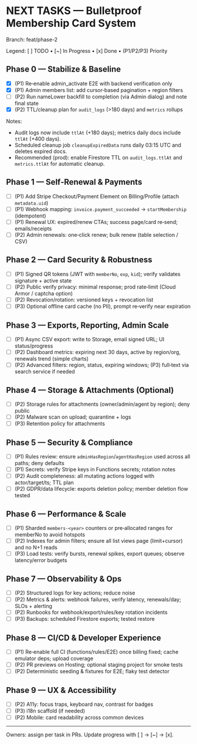 # NEXT TASKS — Bulletproof Membership Card System

Branch: feat/phase-2

Legend: [ ] TODO • [~] In Progress • [x] Done • (P1/P2/P3) Priority

## Phase 0 — Stabilize & Baseline
- [x] (P1) Re‑enable admin_activate E2E with backend verification only
- [x] (P1) Admin members list: add cursor‑based pagination + region filters
- [ ] (P2) Run nameLower backfill to completion (via Admin dialog) and note final state
- [x] (P2) TTL/cleanup plan for `audit_logs` (>180 days) and `metrics` rollups

Notes:
- Audit logs now include `ttlAt` (+180 days); metrics daily docs include `ttlAt` (+400 days).
- Scheduled cleanup job `cleanupExpiredData` runs daily 03:15 UTC and deletes expired docs.
- Recommended (prod): enable Firestore TTL on `audit_logs.ttlAt` and `metrics.ttlAt` for automatic cleanup.

## Phase 1 — Self‑Renewal & Payments
- [ ] (P1) Add Stripe Checkout/Payment Element on Billing/Profile (attach `metadata.uid`)
- [ ] (P1) Webhook mapping: `invoice.payment_succeeded` → `startMembership` (idempotent)
- [ ] (P1) Renewal UX: expired/renew CTAs; success page/card re‑send; emails/receipts
- [ ] (P2) Admin renewals: one‑click renew; bulk renew (table selection / CSV)

## Phase 2 — Card Security & Robustness
- [ ] (P1) Signed QR tokens (JWT with `memberNo`, `exp`, `kid`); verify validates signature + active state
- [ ] (P2) Public verify privacy: minimal response; prod rate‑limit (Cloud Armor / captcha option)
- [ ] (P2) Revocation/rotation: versioned keys + revocation list
- [ ] (P3) Optional offline card cache (no PII), prompt re‑verify near expiration

## Phase 3 — Exports, Reporting, Admin Scale
- [ ] (P1) Async CSV export: write to Storage, email signed URL; UI status/progress
- [ ] (P2) Dashboard metrics: expiring next 30 days, active by region/org, renewals trend (simple charts)
- [ ] (P2) Advanced filters: region, status, expiring windows; (P3) full‑text via search service if needed

## Phase 4 — Storage & Attachments (Optional)
- [ ] (P2) Storage rules for attachments (owner/admin/agent by region); deny public
- [ ] (P2) Malware scan on upload; quarantine + logs
- [ ] (P3) Retention policy for attachments

## Phase 5 — Security & Compliance
- [ ] (P1) Rules review: ensure `adminHasRegion`/`agentHasRegion` used across all paths; deny defaults
- [ ] (P1) Secrets: verify Stripe keys in Functions secrets; rotation notes
- [ ] (P2) Audit completeness: all mutating actions logged with actor/target/ts; TTL plan
- [ ] (P2) GDPR/data lifecycle: exports deletion policy; member deletion flow tested

## Phase 6 — Performance & Scale
- [ ] (P1) Sharded `members-<year>` counters or pre‑allocated ranges for memberNo to avoid hotspots
- [ ] (P2) Indexes for admin filters; ensure all list views page (limit+cursor) and no N+1 reads
- [ ] (P3) Load tests: verify bursts, renewal spikes, export queues; observe latency/error budgets

## Phase 7 — Observability & Ops
- [ ] (P2) Structured logs for key actions; reduce noise
- [ ] (P2) Metrics & alerts: webhook failures, verify latency, renewals/day; SLOs + alerting
- [ ] (P2) Runbooks for webhook/export/rules/key rotation incidents
- [ ] (P3) Backups: scheduled Firestore exports; tested restore

## Phase 8 — CI/CD & Developer Experience
- [ ] (P1) Re‑enable full CI (functions/rules/E2E) once billing fixed; cache emulator deps; upload coverage
- [ ] (P2) PR previews on Hosting; optional staging project for smoke tests
- [ ] (P2) Deterministic seeding & fixtures for E2E; flaky test detector

## Phase 9 — UX & Accessibility
- [ ] (P2) A11y: focus traps, keyboard nav, contrast for badges
- [ ] (P3) i18n scaffold (if needed)
- [ ] (P2) Mobile: card readability across common devices

---

Owners: assign per task in PRs. Update progress with [ ] → [~] → [x].

